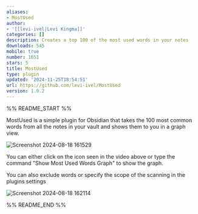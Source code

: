 ```yaml
---
aliases:
- MostUsed
author:
- '[[levi-ivel|Levi Kingma]]'
categories: []
description: Creates a top 100 of the most used words in your notes
downloads: 545
mobile: true
number: 1651
stars: 5
title: MostUsed
type: plugin
updated: '2024-11-25T18:54:51'
url: https://github.com/levi-ivel/MostUsed
version: 1.0.2
---
```


%% README_START %%

MostUsed is a simple plugin for Obsidian that takes the 100 most common words from all the notes in your vault and shows them to you in a graph view.

![Screenshot 2024-08-18 161529](https://github.com/user-attachments/assets/1a0cca41-e187-4d9e-8d98-69a87e032e2b)

You can either click on the icon seen in the video above or type the command "Show Most Used Words Graph" to show the graph. 

You can also exclude words or specify the scope of the scanning in the plugins settings

![Screenshot 2024-08-18 162114](https://github.com/user-attachments/assets/be6d8028-8395-4303-9103-2f9f36a87ad8)


%% README_END %%